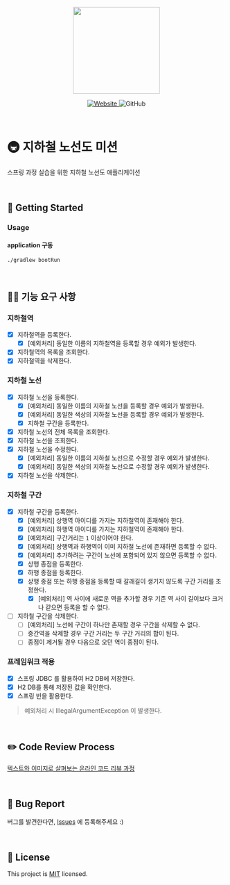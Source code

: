 <p align="center">
    <img width="200px;" src="https://raw.githubusercontent.com/woowacourse/atdd-subway-admin-frontend/master/images/main_logo.png"/>
</p>
<p align="center">
  <a href="https://techcourse.woowahan.com/c/Dr6fhku7" alt="woowacourse subway">
    <img alt="Website" src="https://img.shields.io/website?url=https%3A%2F%2Fedu.nextstep.camp%2Fc%2FR89PYi5H">
  </a>
  <img alt="GitHub" src="https://img.shields.io/github/license/woowacourse/atdd-subway-map">
</p>

<br>

# 🚇 지하철 노선도 미션
스프링 과정 실습을 위한 지하철 노선도 애플리케이션

<br>

## 🚀 Getting Started
### Usage
#### application 구동
```
./gradlew bootRun
```
<br>

## 👩‍💻 기능 요구 사항

### 지하철역

- [x] 지하철역을 등록한다.
  - [x] [예외처리] 동일한 이름의 지하철역을 등록할 경우 예외가 발생한다.
- [x] 지하철역의 목록을 조회한다.
- [x] 지하철역을 삭제한다.

### 지하철 노선

- [x] 지하철 노선을 등록한다.
  - [x] [예외처리] 동일한 이름의 지하철 노선을 등록할 경우 예외가 발생한다.
  - [x] [예외처리] 동일한 색상의 지하철 노선을 등록할 경우 예외가 발생한다.
  - [x] 지하철 구간을 등록한다.
- [x] 지하철 노선의 전체 목록을 조회한다.
- [x] 지하철 노선을 조회한다.
- [x] 지하철 노선을 수정한다.
  - [x] [예외처리] 동일한 이름의 지하철 노선으로 수정할 경우 예외가 발생한다.
  - [x] [예외처리] 동일한 색상의 지하철 노선으로 수정할 경우 예외가 발생한다.
- [x] 지하철 노선을 삭제한다.

### 지하철 구간

- [x] 지하철 구간을 등록한다.
  - [x] [예외처리] 상행역 아이디를 가지는 지하철역이 존재해야 한다.
  - [x] [예외처리] 하행역 아이디를 가지는 지하철역이 존재해야 한다.
  - [x] [예외처리] 구간거리는 `1` 이상이어야 한다.
  - [x] [예외처리] 상행역과 하행역이 이미 지하철 노선에 존재하면 등록할 수 없다.
  - [x] [예외처리] 추가하려는 구간이 노선에 포함되어 있지 않으면 등록할 수 없다.
  - [x] 상행 종점을 등록한다.
  - [x] 하행 종점을 등록한다.
  - [x] 상행 종점 또는 하행 종점을 등록할 때 갈래길이 생기지 않도록 구간 거리를 조정한다.
    - [x] [예외처리] 역 사이에 새로운 역을 추가할 경우 기존 역 사이 길이보다 크거나 같으면 등록을 할 수 없다.
- [ ] 지하철 구간을 삭제한다.
  - [ ] [예외처리] 노선에 구간이 하나만 존재할 경우 구간을 삭제할 수 없다.
  - [ ] 중간역을 삭제할 경우 구간 거리는 두 구간 거리의 합이 된다.
  - [ ] 종점이 제거될 경우 다음으로 오던 역이 종점이 된다.

### 프레임워크 적용

- [x] 스프링 JDBC 를 활용하여 H2 DB에 저장한다.
- [x] H2 DB를 통해 저장된 값을 확인한다.
- [x] 스프링 빈을 활용한다.

> 예외처리 시 IllegalArgumentException 이 발생한다.

<br>

## ✏️ Code Review Process
[텍스트와 이미지로 살펴보는 온라인 코드 리뷰 과정](https://github.com/next-step/nextstep-docs/tree/master/codereview)

<br>

## 🐞 Bug Report

버그를 발견한다면, [Issues](https://github.com/woowacourse/atdd-subway-map/issues) 에 등록해주세요 :)

<br>

## 📝 License

This project is [MIT](https://github.com/woowacourse/atdd-subway-map/blob/master/LICENSE) licensed.
